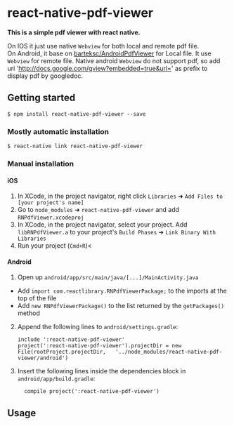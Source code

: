 
# react-native-pdf-viewer  
**This is a simple pdf viewer with react native.**

On IOS it just use native `Webview` for both local and remote pdf file.   
On Android, it base on [barteksc/AndroidPdfViewer](https://github.com/barteksc/AndroidPdfViewer) for Local file. It use `Webview` for remote file. Native android `Webview` do not support pdf, so add uri 'http://docs.google.com/gview?embedded=true&url=' as prefix to display pdf by googledoc. 

## Getting started  

`$ npm install react-native-pdf-viewer --save`

### Mostly automatic installation

`$ react-native link react-native-pdf-viewer`

### Manual installation


#### iOS

1. In XCode, in the project navigator, right click `Libraries` ➜ `Add Files to [your project's name]`
2. Go to `node_modules` ➜ `react-native-pdf-viewer` and add `RNPdfViewer.xcodeproj`
3. In XCode, in the project navigator, select your project. Add `libRNPdfViewer.a` to your project's `Build Phases` ➜ `Link Binary With Libraries`
4. Run your project (`Cmd+R`)<

#### Android

1. Open up `android/app/src/main/java/[...]/MainActivity.java`
  - Add `import com.reactlibrary.RNPdfViewerPackage;` to the imports at the top of the file
  - Add `new RNPdfViewerPackage()` to the list returned by the `getPackages()` method
2. Append the following lines to `android/settings.gradle`:
  	```
  	include ':react-native-pdf-viewer'
  	project(':react-native-pdf-viewer').projectDir = new File(rootProject.projectDir, 	'../node_modules/react-native-pdf-viewer/android')
  	```
3. Insert the following lines inside the dependencies block in `android/app/build.gradle`:
  	```
      compile project(':react-native-pdf-viewer')
  	```


## Usage

  
